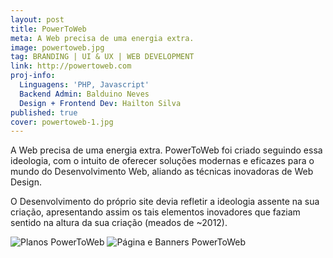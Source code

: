 ```yaml
---
layout: post
title: PowerToWeb
meta: A Web precisa de uma energia extra.
image: powertoweb.jpg
tag: BRANDING | UI & UX | WEB DEVELOPMENT
link: http://powertoweb.com
proj-info:
  Linguagens: 'PHP, Javascript'
  Backend Admin: Balduino Neves
  Design + Frontend Dev: Hailton Silva
published: true
cover: powertoweb-1.jpg
---
```


A Web precisa de uma energia extra. PowerToWeb foi criado seguindo essa ideologia,
com o intuito de oferecer soluções modernas e eficazes para o mundo do Desenvolvimento Web, aliando as técnicas 
inovadoras de Web Design.

<!--![Página inicial da PowerToWeb](/images/powertoweb-1.jpg)-->

O Desenvolvimento do próprio site devia refletir a ideologia assente na sua criação, apresentando assim
os tais elementos inovadores que faziam sentido na altura da sua criação (meados de ~2012).

![Planos PowerToWeb]({{site.url}}/images/powertoweb-2.jpg)
![Página e Banners PowerToWeb]({{site.url}}/images/powertoweb-3.jpg)
